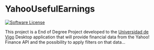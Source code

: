 # YahooUsefulEarnings

[![Software License](https://img.shields.io/badge/license-MIT-brightgreen.svg?style=flat-square)](LICENSE)

This project is a End of Degree Project developed to the [Universidad de Vigo](http://www.uvigo.gal/uvigo_en/index.html)
Desktop application that will provide financial data from the Yahoo! Finance API and the possibility to apply filters on that data...
